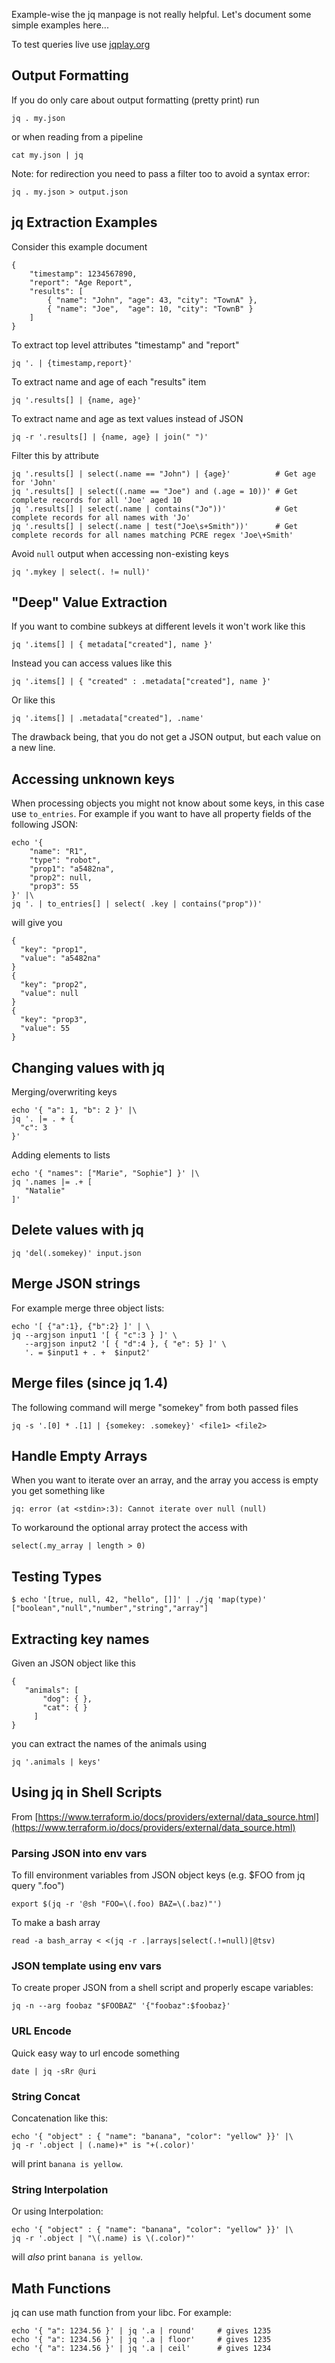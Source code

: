 Example-wise the jq manpage is not really helpful. Let's document some simple examples here...

To test queries live use [jqplay.org](https://jqplay.org/)

## Output Formatting

If you do only care about output formatting (pretty print) run

    jq . my.json

or when reading from a pipeline

    cat my.json | jq

Note: for redirection you need to pass a filter too to avoid a syntax error:

    jq . my.json > output.json

## jq Extraction Examples

Consider this example document

    {
        "timestamp": 1234567890,
        "report": "Age Report",
        "results": [
            { "name": "John", "age": 43, "city": "TownA" },
            { "name": "Joe",  "age": 10, "city": "TownB" }
        ]
    }

To extract top level attributes "timestamp" and "report"

    jq '. | {timestamp,report}'

To extract name and age of each "results" item

    jq '.results[] | {name, age}'
    
To extract name and age as text values instead of JSON

    jq -r '.results[] | {name, age} | join(" ")'

Filter this by attribute

    jq '.results[] | select(.name == "John") | {age}'          # Get age for 'John'
    jq '.results[] | select((.name == "Joe") and (.age = 10))' # Get complete records for all 'Joe' aged 10
    jq '.results[] | select(.name | contains("Jo"))'           # Get complete records for all names with 'Jo'
    jq '.results[] | select(.name | test("Joe\s+Smith"))'      # Get complete records for all names matching PCRE regex 'Joe\+Smith'

Avoid `null` output when accessing non-existing keys

    jq '.mykey | select(. != null)'

## "Deep" Value Extraction

If you want to combine subkeys at different levels it won't work like this

    jq '.items[] | { metadata["created"], name }'

Instead you can access values like this

    jq '.items[] | { "created" : .metadata["created"], name }'

Or like this

    jq '.items[] | .metadata["created"], .name'

The drawback being, that you do not get a JSON output, but each value on a new line.

## Accessing unknown keys

When processing objects you might not know about some keys, in this case use `to_entries`. For example
if you want to have all property fields of the following JSON:

    echo '{
		"name": "R1",
		"type": "robot",
		"prop1": "a5482na",
		"prop2": null,
		"prop3": 55 
    }' |\
    jq '. | to_entries[] | select( .key | contains("prop"))'

will give you

	{
	  "key": "prop1",
	  "value": "a5482na"
	}
	{
	  "key": "prop2",
	  "value": null
	}
	{
	  "key": "prop3",
	  "value": 55
	}

## Changing values with jq

Merging/overwriting keys

    echo '{ "a": 1, "b": 2 }' |\
    jq '. |= . + {
      "c": 3
    }'

Adding elements to lists

    echo '{ "names": ["Marie", "Sophie"] }' |\
    jq '.names |= .+ [
       "Natalie"
    ]'   

## Delete values with jq

    jq 'del(.somekey)' input.json

## Merge JSON strings

For example merge three object lists:

    echo '[ {"a":1}, {"b":2} ]' | \
    jq --argjson input1 '[ { "c":3 } ]' \
	   --argjson input2 '[ { "d":4 }, { "e": 5} ]' \
	   '. = $input1 + . +  $input2'

## Merge files (since jq 1.4)

The following command will merge "somekey" from both passed files

    jq -s '.[0] * .[1] | {somekey: .somekey}' <file1> <file2>

## Handle Empty Arrays

When you want to iterate over an array, and the array you access is empty you get something like

    jq: error (at <stdin>:3): Cannot iterate over null (null)

To workaround the optional array protect the access with

    select(.my_array | length > 0)
    
## Testing Types

    $ echo '[true, null, 42, "hello", []]' | ./jq 'map(type)'
    ["boolean","null","number","string","array"]
    
## Extracting key names

Given an JSON object like this

    {
       "animals": [
           "dog": { },
           "cat": { }
         ]
    }

you can extract the names of the animals using

    jq '.animals | keys'   

## Using jq in Shell Scripts

From [https://www.terraform.io/docs/providers/external/data_source.html](https://www.terraform.io/docs/providers/external/data_source.html)

### Parsing JSON into env vars

To fill environment variables from JSON object keys (e.g. $FOO from jq query ".foo")

    export $(jq -r '@sh "FOO=\(.foo) BAZ=\(.baz)"')

To make a bash array
 
    read -a bash_array < <(jq -r .|arrays|select(.!=null)|@tsv)
    
### JSON template using env vars

To create proper JSON from a shell script and properly escape variables:

    jq -n --arg foobaz "$FOOBAZ" '{"foobaz":$foobaz}'

### URL Encode

Quick easy way to url encode something
 
    date | jq -sRr @uri

### String Concat

Concatenation like this:

    echo '{ "object" : { "name": "banana", "color": "yellow" }}' |\
    jq -r '.object | (.name)+" is "+(.color)'

will print `banana is yellow`.

### String Interpolation

Or using Interpolation:

    echo '{ "object" : { "name": "banana", "color": "yellow" }}' |\
    jq -r '.object | "\(.name) is \(.color)"'

will *also* print `banana is yellow`.

## Math Functions

jq can use math function from your libc. For example:

    echo '{ "a": 1234.56 }' | jq '.a | round'     # gives 1235
    echo '{ "a": 1234.56 }' | jq '.a | floor'     # gives 1235
    echo '{ "a": 1234.56 }' | jq '.a | ceil'      # gives 1234
